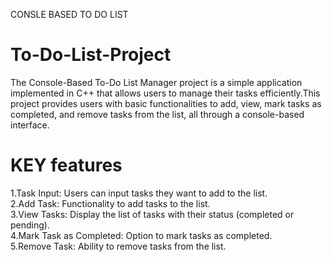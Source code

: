 CONSLE BASED TO DO LIST
# To-Do-List-Project
The Console-Based To-Do List Manager project is a simple application implemented in C++ that
allows users to manage their tasks efficiently.This project provides users with basic functionalities
to add, view, mark tasks as completed, and remove tasks from the list, all through a console-based interface.
# KEY features
1.Task Input: Users can input tasks they want to add to the list.                                                                                                                                                                                                                                                       
2.Add Task: Functionality to add tasks to the list.                                                                                                                                                                    
3.View Tasks: Display the list of tasks with their status (completed or pending).                                                                       
4.Mark Task as Completed: Option to mark tasks as completed.                                                                                                                                                           
5.Remove Task: Ability to remove tasks from the list.                                                                                                                                                                    
